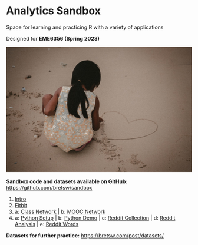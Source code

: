 # Analytics Sandbox 

Space for learning and practicing R with a variety of applications

Designed for **EME6356 (Spring 2023)**

![](img/sand.jpg)

**Sandbox code and datasets available on GitHub:** https://github.com/bretsw/sandbox

1. [Intro](1-intro.html)
2. [Fitbit](2-fitbit.html)
3. a: [Class Network](3-class-network.html) | b: [MOOC Network](3-mooc-network.html)
4. a: [Python Setup](4a-python-setup.html) | b: [Python Demo](4b-python-demo.html) | c: [Reddit Collection](4c-reddit-collection.html) | d: [Reddit Analysis](4d-reddit-analysis.html) | e: [Reddit Words](4e-reddit-words.html)

**Datasets for further practice:** https://bretsw.com/post/datasets/
